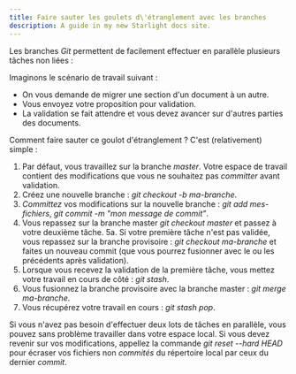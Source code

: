 ```yaml
---
title: Faire sauter les goulets d\'étranglement avec les branches
description: A guide in my new Starlight docs site.
---
```


Les branches *Git* permettent de facilement effectuer en parallèle
plusieurs tâches non liées :

Imaginons le scénario de travail suivant :

-   On vous demande de migrer une section d\'un document à un autre.
-   Vous envoyez votre proposition pour validation.
-   La validation se fait attendre et vous devez avancer sur d\'autres
    parties des documents.

Comment faire sauter ce goulot d\'étranglement ? C\'est (relativement)
simple :

1.  Par défaut, vous travaillez sur la branche *master*. Votre espace de
    travail contient des modifications que vous ne souhaitez pas
    *committer* avant validation.
2.  Créez une nouvelle branche : *git checkout -b ma-branche*.
3.  *Committez* vos modifications sur la nouvelle branche : *git add
    mes-fichiers*, *git commit -m \"mon message de commit\"*.
4.  Vous repassez sur la branche master *git checkout master* et passez
    à votre deuxième tâche. 5a. Si votre première tâche n\'est pas
    validée, vous repassez sur la branche provisoire : *git checkout
    ma-branche* et faites un nouveau commit (que vous pourrez fusionner
    avec le ou les précédents après validation).
5.  Lorsque vous recevez la validation de la première tâche, vous mettez
    votre travail en cours de côté : *git stash*.
6.  Vous fusionnez la branche provisoire avec la branche master : *git
    merge ma-branche*.
7.  Vous récupérez votre travail en cours : *git stash pop*.

Si vous n\'avez pas besoin d\'effectuer deux lots de tâches en
parallèle, vous pouvez sans problème travailler dans votre espace local.
Si vous devez revenir sur vos modifications, appellez la commande *git
reset \--hard HEAD* pour écraser vos fichiers non *commités* du
répertoire local par ceux du dernier *commit*.
